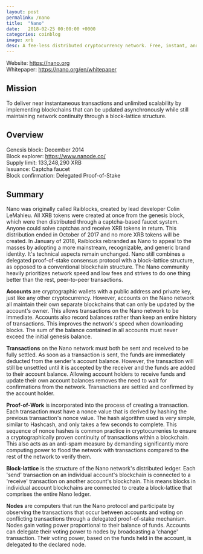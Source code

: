 ```yaml
---
layout: post
permalink: /nano
title:  "Nano"
date:   2018-02-25 00:00:00 +0000
categories: coinblog
image: xrb
desc: A fee-less distributed cryptocurrency network. Free, instant, and unlimited transactions. (XRB).
---
```

Website: <a href="https://nano.org">https://nano.org</a><br>
Whitepaper: <a href="https://nano.org/en/whitepaper">https://nano.org/en/whitepaper</a>

<h2>Mission</h2>
To deliver near instantaneous transactions and unlimited scalability by implementing blockchains that can be updated asynchronously while still maintaining network continuity through a block-lattice structure.

<h2>Overview</h2>
Genesis block: December 2014<br>
Block explorer: <a href="https://www.nanode.co/">https://www.nanode.co/</a><br>
Supply limit: 133,248,290 XRB<br>
Issuance: Captcha faucet<br>
Block confirmation: Delegated Proof-of-Stake<br>

<h2>Summary</h2>

Nano was originally called Raiblocks, created by lead developer Colin LeMahieu. All XRB tokens were created at once from the genesis block, which were then distributed through a captcha-based faucet system. Anyone could solve captchas and receive XRB tokens in return. This distribution ended in October of 2017 and no more XRB tokens will be created. In January of 2018, Raiblocks rebranded as Nano to appeal to the masses by adopting a more mainstream, recognizable, and generic brand identity. It's technical aspects remain unchanged. Nano still combines a delegated proof-of-stake consensus protocol with a block-lattice structure, as opposed to a conventional blockchain structure. The Nano community heavily prioritizes network speed and low fees and strives to do one thing better than the rest, peer-to-peer transactions.

<b>Accounts</b> are cryptographic wallets with a public address and private key, just like any other cryptocurrency. However, accounts on the Nano network all maintain their own separate blockchains that can only be updated by the account's owner. This allows transactions on the Nano network to be immediate. Accounts also record balances rather than keep an entire history of transactions. This improves the network's speed when downloading blocks. The sum of the balance contained in all accounts must never exceed the initial genesis balance.

<b>Transactions</b> on the Nano network must both be sent and received to be fully settled. As soon as a transaction is sent, the funds are immediately deducted from the sender's account balance. However, the transaction will still be unsettled until it is accepted by the receiver and the funds are added to their account balance. Allowing account holders to receive funds and update their own account balances removes the need to wait for confirmations from the network. Transactions are settled and confirmed by the account holder.

<b>Proof-of-Work</b> is incorporated into the process of creating a transaction. Each transaction must have a nonce value that is derived by hashing the previous transaction's nonce value. The hash algorithm used is very simple, similar to Hashcash, and only takes a few seconds to complete. This sequence of nonce hashes is common practice in cryptocurrenies to ensure a cryptographically proven continuity of transactions within a blockchain. This also acts as an anti-spam measure by demanding significantly more computing power to flood the network with transactions compared to the rest of the network to verify them.

<b>Block-lattice</b> is the structure of the Nano network's distributed ledger. Each 'send' transaction on an individual account's blockchain is connected to a 'receive' transaction on another account's blockchain. This means blocks in individual account blockchains are connected to create a block-lattice that comprises the entire Nano ledger.

<b>Nodes</b> are computers that run the Nano protocol and participate by observing the transactions that occur between accounts and voting on conflicting transactions through a delegated proof-of-stake mechanism. Nodes gain voting power proportional to their balance of funds. Accounts can delegate their voting power to nodes by broadcasting a 'change' transaction. Their voting power, based on the funds held in the account, is delegated to the declared node.